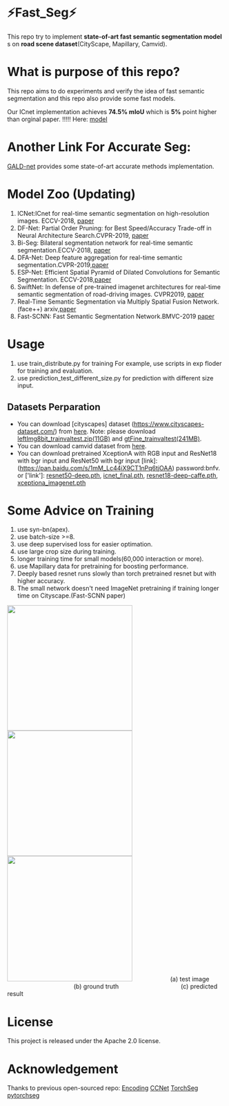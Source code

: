 

# :zap:Fast_Seg:zap:

This repo try to implement **state-of-art fast semantic segmentation model** s on **road scene dataset**(CityScape,
Mapillary, Camvid).


# What is purpose of this repo?
This repo aims to do experiments and verify the idea of fast semantic segmentation and this repo
also provide some fast models.

Our ICnet implementation achieves **74.5% mIoU** which is **5%** point higher than orginal paper. !!!!! Here: [model](https://drive.google.com/open?id=1A6z87_GCHEuKeZfbGpEvnkZ0POdW2Q_U)

# Another Link For Accurate Seg:
[GALD-net](https://github.com/lxtGH/GALD-Net) provides some state-of-art accurate methods implementation.

# Model Zoo (Updating)
1. ICNet:ICnet for real-time semantic segmentation on high-resolution images. ECCV-2018, [paper](https://arxiv.org/abs/1704.08545)
2. DF-Net: Partial Order Pruning: for Best Speed/Accuracy Trade-off in Neural Architecture Search.CVPR-2019, [paper](https://arxiv.org/abs/1903.03777)
3. Bi-Seg: Bilateral segmentation network for real-time semantic segmentation.ECCV-2018, [paper](https://arxiv.org/pdf/1808.00897.pdf)
4. DFA-Net: Deep feature aggregation for real-time semantic segmentation.CVPR-2019,[paper](https://arxiv.org/abs/1904.02216)
5. ESP-Net: Efficient Spatial Pyramid of Dilated Convolutions for Semantic Segmentation. ECCV-2018,[paper](https://arxiv.org/abs/1803.06815)
6. SwiftNet: In defense of pre-trained imagenet architectures for real-time semantic segmentation of road-driving images. CVPR2019, [paper](http://openaccess.thecvf.com/content_CVPR_2019/papers/Orsic_In_Defense_of_Pre-Trained_ImageNet_Architectures_for_Real-Time_Semantic_Segmentation_CVPR_2019_paper.pdf)
7. Real-Time Semantic Segmentation via Multiply Spatial Fusion Network.(face++) arxiv,[paper](https://arxiv.org/abs/1911.07217)
8. Fast-SCNN: Fast Semantic Segmentation Network.BMVC-2019 [paper](https://arxiv.org/abs/1902.04502)




# Usage
1. use train_distribute.py for training For example, use scripts in exp floder for training and evaluation.
2. use prediction_test_different_size.py for prediction with different size input.


## Datasets Perparation
- You can download [cityscapes] dataset (https://www.cityscapes-dataset.com/) from [here](https://www.cityscapes-dataset.com/downloads/). Note: please download [leftImg8bit_trainvaltest.zip(11GB)](https://www.cityscapes-dataset.com/file-handling/?packageID=4) and [gtFine_trainvaltest(241MB)](https://www.cityscapes-dataset.com/file-handling/?packageID=1).
- You can download camvid dataset from [here](https://github.com/alexgkendall/SegNet-Tutorial/tree/master/CamVid).
- You can download pretrained XceptionA with RGB input and ResNet18 with bgr input  and ResNet50 with bgr input
[link]:(https://pan.baidu.com/s/1mM_Lc44iX9CT1nPq6tjOAA)  password:bnfv.
or ['link']: [resnet50-deep.pth](https://drive.google.com/file/d/166ANLmlV5cQTkmzD0pngc8leOQUR_32n/view?usp=sharing), [icnet_final.pth](https://drive.google.com/file/d/1A6z87_GCHEuKeZfbGpEvnkZ0POdW2Q_U/view?usp=sharing), [resnet18-deep-caffe.pth](https://drive.google.com/file/d/1P_d9T__kTKIEFK8ElQFq0cZ1XKx1gMGn/view?usp=sharing), [xceptiona_imagenet.pth](https://drive.google.com/file/d/1y4TuRod_F9NEeBQ1fo9GI-WLETS-b1jF/view?usp=sharing)


# Some Advice on Training
1. use syn-bn(apex).
2. use batch-size >=8.
3. use deep supervised loss for easier optimation.
4. use large crop size during training.
5. longer training time for small models(60,000 interaction or more).
6. use Mapillary data for pretraining for boosting performance.
7. Deeply based resnet runs slowly than torch pretrained resnet but with higher accuracy.
8. The small network doesn't need ImageNet pretraining if training longer time on Cityscape.(Fast-SCNN paper)


<img src="./data/fig/frankfurt_000000_002196_leftImg8bit.png" width="290" /><img src="./data/fig/frankfurt_000000_002196_gtFine_color.png" width="290" /><img src="./data/fig/frankfurt_000000_002196_leftImg8bit_pred.png" width="290" />
&emsp;&emsp;&emsp;&emsp;&emsp;&emsp;(a) test image &emsp;&emsp;&emsp;&emsp;&emsp;&emsp;&emsp;&emsp;&emsp;&emsp;&emsp;(b) ground truth &emsp;&emsp;&emsp;&emsp;&emsp;&emsp;&emsp;&emsp;&emsp;&emsp;(c) predicted result

# License
This project is released under the Apache 2.0 license.




# Acknowledgement

Thanks to previous open-sourced repo:
[Encoding](https://github.com/zhanghang1989/PyTorch-Encoding)
[CCNet](https://github.com/speedinghzl/CCNet)
[TorchSeg](https://github.com/ycszen/TorchSeg)
[pytorchseg](https://github.com/meetshah1995/pytorch-semseg)
